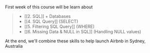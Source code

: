 First week of this course will be learn about
> - [[2. SQL]] + Databases
> - [[4. SQL Query]] (SELECT)
> - [[5. Filtering SQL Query]] (WHERE)
> -  [[6. Missing Data & NULL in SQL]] (Handling NULL values)

At the end, we'll combine these skills to help launch Airbnb in Sydney, Australia